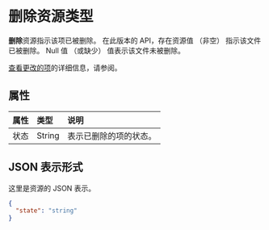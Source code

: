 # <a name="deleted-resource-type"></a>删除资源类型

**删除**资源指示该项已被删除。 在此版本的 API，存在资源值 （非空） 指示该文件已被删除。 Null 值 （或缺少） 值表示该文件未被删除。

[查看更改的项](../api/item_delta.md)的详细信息，请参阅。

## <a name="properties"></a>属性

| 属性 | 类型   | 说明                               |
|:---------|:-------|:------------------------------------------|
| 状态    | String | 表示已删除的项的状态。 |

## <a name="json-representation"></a>JSON 表示形式

这里是资源的 JSON 表示。

<!-- {
  "blockType": "resource",
  "optionalProperties": [
  "state"
  ],
  "@odata.type": "microsoft.graph.deleted"
}-->
```json
{
  "state": "string"
}

```


<!-- uuid: 8fcb5dbc-d5aa-4681-8e31-b001d5168d79
2015-10-25 14:57:30 UTC -->
<!-- {
  "type": "#page.annotation",
  "description": "deleted resource",
  "keywords": "",
  "section": "documentation",
  "tocPath": ""
}-->
